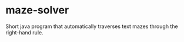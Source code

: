 # maze-solver
Short java program that automatically traverses text mazes through the right-hand rule.
